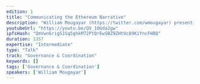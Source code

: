 ```yaml
---
edition: 1
title: "Communicating the Ethereum Narrative"
description: "William Mougayar (https://twitter.com/wmougayar) presenting on the best ways to ccommunicate the Ethereum Narrative."
youtubeUrl: "https://youtu.be/QV_10Gda2gw"
ipfsHash: "QmVwn6rigS1Sq5ghkM72PtQrEwSBZ9ZHtUc89KiYncFHBQ"
duration: 1357
expertise: "Intermediate"
type: "Talk"
track: "Governance & Coordination"
keywords: []
tags: ['Governance & Coordination']
speakers: ['William Mougayar']
---
```

